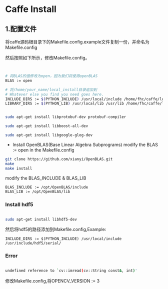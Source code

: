 # Caffe Install

## 1.配置文件
将caffe源码根目录下的Makefile.config.example文件复制一份，并命名为
Makefile.config

然后按照如下所示，修改Makefile.config。

```bash


# 将BLAS的值修改为open，因为我们将使用openBLAS
BLAS := open

# 将/home/your_name/local_install目录追加到
# Whatever else you find you need goes here.
INCLUDE_DIRS := $(PYTHON_INCLUDE) /usr/local/include /home/fhc/caffe/local_install/include
LIBRARY_DIRS := $(PYTHON_LIB) /usr/local/lib /usr/lib /home/fhc/caffe/local_install/lib

```



```bash

sudo apt-get install libprotobuf-dev protobuf-compiler

sudo apt-get install libboost-all-dev

sudo apt-get install libgoogle-glog-dev

```

* Install OpenBLAS(Base Linear Algebra Subprograms)
modify the BLAS := open in the Makefile.config

```bash
git clone https://github.com/xianyi/OpenBLAS.git
make 
make install
```
modify the BLAS_INCLUDE & BLAS_LIB

```bash
BLAS_INCLUDE := /opt/OpenBLAS/include 
BLAS_LIB := /opt/OpenBLAS/lib
```
### Install hdf5
```bash

sudo apt-get install libhdf5-dev

```

然后将hdf5的路径添加到Makefile.config,Example:
```
INCLUDE_DIRS := $(PYTHON_INCLUDE) /usr/local/include /usr/include/hdf5/serial/

```

### Error

```bash

undefined reference to `cv::imread(cv::String const&, int)'

```
修改Makefile.config,将OPENCV_VERSION := 3


